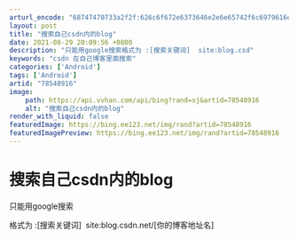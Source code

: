 ```yaml
---
arturl_encode: "68747470733a2f2f:626c6f672e6373646e2e6e65742f6c6979616e675f6e617368:2f61727469636c652f64657461696c732f3738353438393136"
layout: post
title: "搜索自己csdn内的blog"
date: 2021-08-29 20:09:56 +0800
description: "只能用google搜索格式为 :[搜索关键词]  site:blog.csd"
keywords: "csdn 在自己博客里面搜索"
categories: ['Android']
tags: ['Android']
artid: "78548916"
image:
    path: https://api.vvhan.com/api/bing?rand=sj&artid=78548916
    alt: "搜索自己csdn内的blog"
render_with_liquid: false
featuredImage: https://bing.ee123.net/img/rand?artid=78548916
featuredImagePreview: https://bing.ee123.net/img/rand?artid=78548916
---
```


# 搜索自己csdn内的blog

只能用google搜索

格式为 :[搜索关键词]  site:blog.csdn.net/[你的博客地址名]